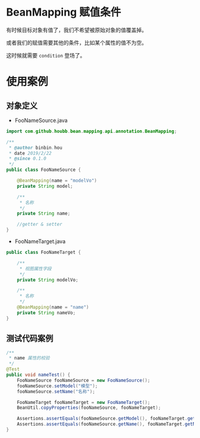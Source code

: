 # BeanMapping 赋值条件

有时候目标对象有值了，我们不希望被原始对象的值覆盖掉。

或者我们的赋值需要其他的条件，比如某个属性的值不为空。

这时候就需要 `condition` 登场了。

# 使用案例

## 对象定义

- FooNameSource.java

```java
import com.github.houbb.bean.mapping.api.annotation.BeanMapping;

/**
 * @author binbin.hou
 * date 2019/2/22
 * @since 0.1.0
 */
public class FooNameSource {

    @BeanMapping(name = "modelVo")
    private String model;

    /**
     * 名称
     */
    private String name;

    //getter & setter
}
```

- FooNameTarget.java

```java
public class FooNameTarget {

    /**
     * 视图属性字段
     */
    private String modelVo;

    /**
     * 名称
     */
    @BeanMapping(name = "name")
    private String nameVo;
}
```

## 测试代码案例

```java
/**
 * name 属性的校验
 */
@Test
public void nameTest() {
    FooNameSource fooNameSource = new FooNameSource();
    fooNameSource.setModel("模型");
    fooNameSource.setName("名称");

    FooNameTarget fooNameTarget = new FooNameTarget();
    BeanUtil.copyProperties(fooNameSource, fooNameTarget);

    Assertions.assertEquals(fooNameSource.getModel(), fooNameTarget.getModelVo());
    Assertions.assertEquals(fooNameSource.getName(), fooNameTarget.getNameVo());
}
```